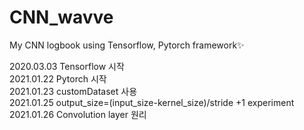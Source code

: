 # CNN_wavve
My CNN logbook using Tensorflow, Pytorch framework:sparkles:  
  
2020.03.03 Tensorflow 시작  
2021.01.22 Pytorch 시작  
2021.01.23 customDataset 사용  
2021.01.25 output_size=(input_size-kernel_size)/stride +1 experiment  
2021.01.26 Convolution layer 원리  
 
